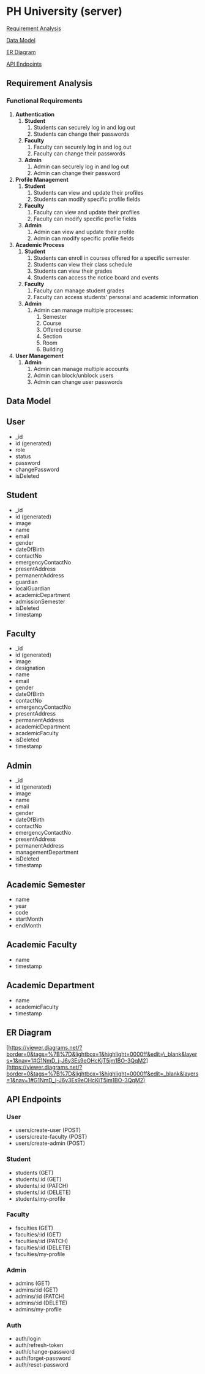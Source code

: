 # PH University (server)

[Requirement Analysis](https://www.notion.so/Requirement-Analysis-14d4fd4a57a180b3845aee8c12b70cca?pvs=21)

[Data Model](https://www.notion.so/Data-Model-14d4fd4a57a180c4b3fdc480477fc32e?pvs=21)

[ER Diagram](https://www.notion.so/ER-Diagram-14d4fd4a57a180cfa99dd54864c6a92f?pvs=21)

[API Endpoints](https://www.notion.so/API-Endpoints-14d4fd4a57a180f0bd96c63d6b91cc3d?pvs=21)

## Requirement Analysis

### Functional Requirements

1. **Authentication**
   1. **Student**
      1. Students can securely log in and log out
      2. Students can change their passwords
   2. **Faculty**
      1. Faculty can securely log in and log out
      2. Faculty can change their passwords
   3. **Admin**
      1. Admin can securely log in and log out
      2. Admin can change their password
2. **Profile Management**
   1. **Student**
      1. Students can view and update their profiles
      2. Students can modify specific profile fields
   2. **Faculty**
      1. Faculty can view and update their profiles
      2. Faculty can modify specific profile fields
   3. **Admin**
      1. Admin can view and update their profile
      2. Admin can modify specific profile fields
3. **Academic Process**
   1. **Student**
      1. Students can enroll in courses offered for a specific semester
      2. Students can view their class schedule
      3. Students can view their grades
      4. Students can access the notice board and events
   2. **Faculty**
      1. Faculty can manage student grades
      2. Faculty can access students' personal and academic information
   3. **Admin**
      1. Admin can manage multiple processes:
         1. Semester
         2. Course
         3. Offered course
         4. Section
         5. Room
         6. Building
4. **User Management**
   1. **Admin**
      1. Admin can manage multiple accounts
      2. Admin can block/unblock users
      3. Admin can change user passwords

## Data Model

## User

- \_id
- id (generated)
- role
- status
- password
- changePassword
- isDeleted

## Student

- \_id
- id (generated)
- image
- name
- email
- gender
- dateOfBirth
- contactNo
- emergencyContactNo
- presentAddress
- permanentAddress
- guardian
- localGuardian
- academicDepartment
- admissionSemester
- isDeleted
- timestamp

## Faculty

- \_id
- id (generated)
- image
- designation
- name
- email
- gender
- dateOfBirth
- contactNo
- emergencyContactNo
- presentAddress
- permanentAddress
- academicDepartment
- academicFaculty
- isDeleted
- timestamp

## Admin

- \_id
- id (generated)
- image
- name
- email
- gender
- dateOfBirth
- contactNo
- emergencyContactNo
- presentAddress
- permanentAddress
- managementDepartment
- isDeleted
- timestamp

## Academic Semester

- name
- year
- code
- startMonth
- endMonth

## Academic Faculty

- name
- timestamp

## Academic Department

- name
- academicFaculty
- timestamp

## ER Diagram

[https://viewer.diagrams.net/?border=0&tags=%7B%7D&lightbox=1&highlight=0000ff&edit=\_blank&layers=1&nav=1#G1NmD_j-J6y3Es9eOHcKjT5jm1BO-3QqM2](https://viewer.diagrams.net/?border=0&tags=%7B%7D&lightbox=1&highlight=0000ff&edit=_blank&layers=1&nav=1#G1NmD_j-J6y3Es9eOHcKjT5jm1BO-3QqM2)

## API Endpoints

### User

- users/create-user (POST)
- users/create-faculty (POST)
- users/create-admin (POST)

### Student

- students (GET)
- students/:id (GET)
- students/:id (PATCH)
- students/:id (DELETE)
- students/my-profile

### Faculty

- faculties (GET)
- faculties/:id (GET)
- faculties/:id (PATCH)
- faculties/:id (DELETE)
- faculties/my-profile

### Admin

- admins (GET)
- admins/:id (GET)
- admins/:id (PATCH)
- admins/:id (DELETE)
- admins/my-profile

### Auth

- auth/login
- auth/refresh-token
- auth/change-password
- auth/forget-password
- auth/reset-password
